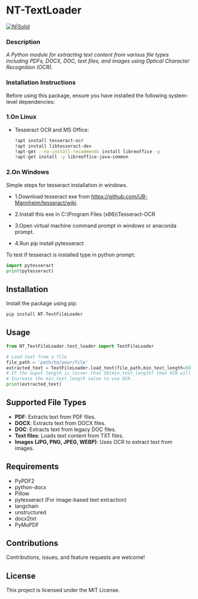# NT-TextLoader

[![N|Solid](https://narmtech.com/img/companylogo.png)](https://nodesource.com/products/nsolid)


### Description

  *A Python module for extracting text content from various file types including PDFs, DOCX, DOC, text files, and images using Optical Character Recognition (OCR).*


### Installation Instructions

Before using this package, ensure you have installed the following system-level dependencies:

### 1.On Linux
- Tesseract OCR and MS Office:

  ```bash
  !apt install tesseract-ocr
  !apt install libtesseract-dev
  !apt-get --no-install-recommends install libreoffice -y
  !apt-get install -y libreoffice-java-common

### 2.On Windows

Simple steps for tesseract installation in windows.

  - 1.Download tesseract exe from https://github.com/UB-Mannheim/tesseract/wiki.

  - 2.Install this exe in C:\Program Files (x86)\Tesseract-OCR

  - 3.Open virtual machine command prompt in windows or anaconda prompt.

  - 4.Run pip install pytesseract

To test if tesseract is installed type in python prompt:
```python 
import pytesseract
print(pytesseract)
 ```

## Installation

Install the package using pip:

```bash
pip install NT-TextFileLoader

```

## Usage

```python
from NT_TextFileLoader.text_loader import TextFileLoader

# Load text from a file
file_path = 'path/to/your/file'
extracted_text = TextFileLoader.load_text(file_path,min_text_length=50) 
# If the ouput length is lesser than 50(min_text_length) then OCR will be used to extract text.
# Increate the min_text_length value to use OCR.
print(extracted_text)
```

## Supported File Types

- **PDF**: Extracts text from PDF files.
- **DOCX**: Extracts text from DOCX files.
- **DOC**: Extracts text from legacy DOC files.
- **Text files**: Loads text content from TXT files.
- **Images (JPG, PNG, JPEG, WEBP)**: Uses OCR to extract text from images.

## Requirements

- PyPDF2
- python-docx
- Pillow
- pytesseract (For image-based text extraction)
- langchain 
- unstructured
- docx2txt
- PyMuPDF

## Contributions

Contributions, issues, and feature requests are welcome!

## License

This project is licensed under the MIT License.
